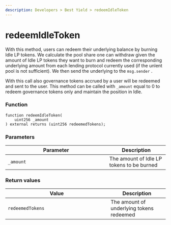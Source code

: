 ```yaml
---
description: Developers > Best Yield > redeemIdleToken
---
```


# redeemIdleToken

With this method, users can redeem their underlying balance by burning Idle LP tokens. We calculate the pool share one can withdraw given the amount of Idle LP tokens they want to burn and redeem the corresponding underlying amount from each lending protocol currently used (if the unlent pool is not sufficient). We then send the underlying to the `msg.sender` .

With this call also governance tokens accrued by a user will be redeemed and sent to the user. This method can be called with `_amount` equal to 0 to redeem governance tokens only and maintain the position in Idle.&#x20;

### Function

```solidity
function redeemIdleToken(
    uint256 _amount
) external returns (uint256 redeemedTokens);
```

### **Parameters**

<table><thead><tr><th width="303">Parameter</th><th>Description</th></tr></thead><tbody><tr><td><code>_amount</code></td><td>The amount of Idle LP tokens to be burned</td></tr></tbody></table>

### **Return values**

<table><thead><tr><th width="307">Value</th><th>Description</th></tr></thead><tbody><tr><td><code>redeemedTokens</code></td><td>The amount of underlying tokens redeemed</td></tr></tbody></table>
